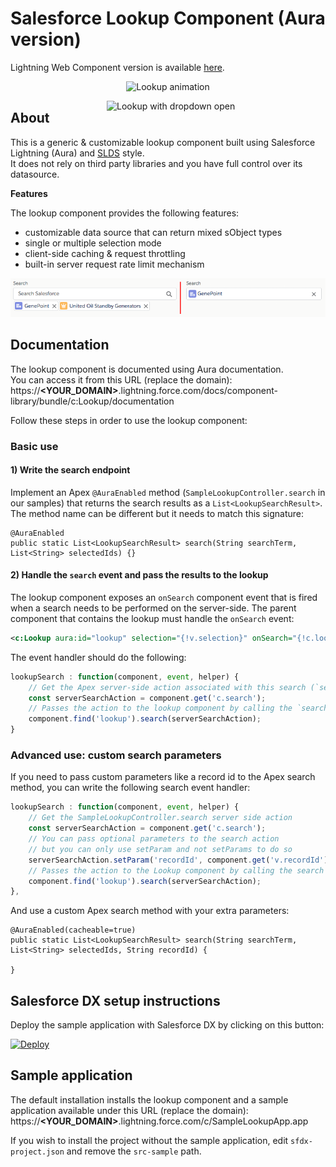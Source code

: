 # Salesforce Lookup Component (Aura version)
Lightning Web Component version is available [here](https://github.com/pozil/sfdc-ui-lookup-lwc).

<p align="center">
    <img src="screenshots/lookup-animation.gif" alt="Lookup animation"/>
</p>

<img src="screenshots/dropdown-open.png" alt="Lookup with dropdown open" width="350" align="right"/>

## About
This is a generic &amp; customizable lookup component built using Salesforce Lightning (Aura) and [SLDS](https://www.lightningdesignsystem.com) style.<br/>
It does not rely on third party libraries and you have full control over its datasource.

<b>Features</b>

The lookup component provides the following features:
- customizable data source that can return mixed sObject types
- single or multiple selection mode
- client-side caching & request throttling
- built-in server request rate limit mechanism

<p align="center">
    <img src="screenshots/selection-types.png" alt="Multiple or single entry lookup"/>
</p>

## Documentation
The lookup component is documented using Aura documentation.<br/>
You can access it from this URL (replace the domain):<br/>
https://<b>&lt;YOUR_DOMAIN&gt;</b>.lightning.force.com/docs/component-library/bundle/c:Lookup/documentation

Follow these steps in order to use the lookup component:

### Basic use

#### 1) Write the search endpoint

Implement an Apex `@AuraEnabled` method (`SampleLookupController.search` in our samples) that returns the search results as a `List<LookupSearchResult>`.
The method name can be different but it needs to match this signature:

```apex
@AuraEnabled
public static List<LookupSearchResult> search(String searchTerm, List<String> selectedIds) {}
```

#### 2) Handle the `search` event and pass the results to the lookup

The lookup component exposes an `onSearch` component event that is fired when a search needs to be performed on the server-side.
The parent component that contains the lookup must handle the `onSearch` event:
```xml
<c:Lookup aura:id="lookup" selection="{!v.selection}" onSearch="{!c.lookupSearch}" label="Search"/>
```

The event handler should do the following:
```js
lookupSearch : function(component, event, helper) {
    // Get the Apex server-side action associated with this search (`search` in our samples)
    const serverSearchAction = component.get('c.search');
    // Passes the action to the lookup component by calling the `search` aura method
    component.find('lookup').search(serverSearchAction);
}
```

### Advanced use: custom search parameters
If you need to pass custom parameters like a record id to the Apex search method, you can write the following search event handler:

```js
lookupSearch : function(component, event, helper) {
    // Get the SampleLookupController.search server side action
    const serverSearchAction = component.get('c.search');
    // You can pass optional parameters to the search action
    // but you can only use setParam and not setParams to do so
    serverSearchAction.setParam('recordId', component.get('v.recordId'));
    // Passes the action to the Lookup component by calling the search method
    component.find('lookup').search(serverSearchAction);
},
```

And use a custom Apex search method with your extra parameters:

```apex
@AuraEnabled(cacheable=true)
public static List<LookupSearchResult> search(String searchTerm, List<String> selectedIds, String recordId) {

}
```

## Salesforce DX setup instructions
Deploy the sample application with Salesforce DX by clicking on this button:

[![Deploy](https://deploy-to-sfdx.com/dist/assets/images/DeployToSFDX.svg)](https://deploy-to-sfdx.com)


## Sample application
The default installation installs the lookup component and a sample application available under this URL (replace the domain):<br/>
https://<b>&lt;YOUR_DOMAIN&gt;</b>.lightning.force.com/c/SampleLookupApp.app

If you wish to install the project without the sample application, edit `sfdx-project.json` and remove the `src-sample` path.
